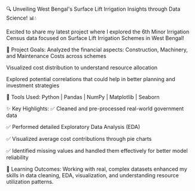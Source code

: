 🔍 Unveiling West Bengal's Surface Lift Irrigation Insights through Data Science! 📊💧

Excited to share my latest project where I explored the 6th Minor Irrigation Census data focused on Surface Lift Irrigation Schemes in West Bengal!

🌾 Project Goals:
Analyzed the financial aspects: Construction, Machinery, and Maintenance Costs across schemes

Visualized cost distribution to understand resource allocation

Explored potential correlations that could help in better planning and investment strategies

🔧 Tools Used: Python | Pandas | NumPy | Matplotlib | Seaborn

✨ Key Highlights: ✅ Cleaned and pre-processed real-world government data

✅ Performed detailed Exploratory Data Analysis (EDA)

✅ Visualized average cost contributions through pie charts

✅ Identified missing values and handled them effectively for better model reliability

🧠 Learning Outcomes: Working with real, complex datasets enhanced my skills in data cleaning, EDA, visualization, and understanding resource utilization patterns.
